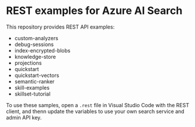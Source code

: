 # REST examples for Azure AI Search

This repository provides REST API examples:

+ custom-analyzers
+ debug-sessions
+ index-encrypted-blobs
+ knowledge-store
+ projections
+ quickstart
+ quickstart-vectors
+ semantic-ranker
+ skill-examples
+ skillset-tutorial

To use these samples, open a `.rest` file in Visual Studio Code with the REST client, and thenn update the  variables to use your own search service and admin API key.
